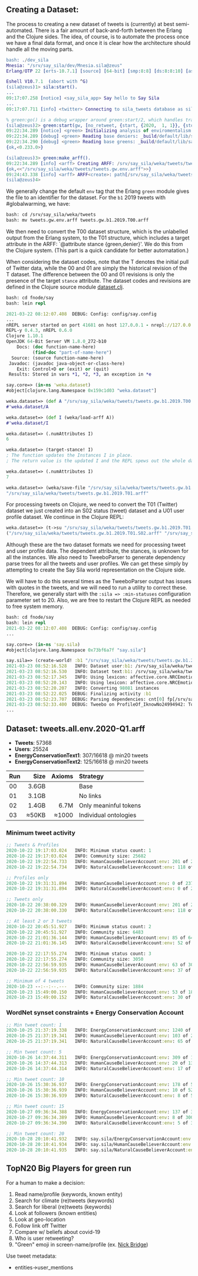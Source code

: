 ## Creating a Dataset:
The process to creating a new dataset of tweets is (currently) at best semi-automated.
There is a fair amount of back-and-forth between the Erlang and the Clojure sides.
The idea, of course, is to automate the process once we have a final data format,
and once it is clear how the architecture should handle all the moving parts.

```erlang
bash: ./dev_sila
Mnesia: "/srv/say_sila/dev/Mnesia.sila@zeus"
Erlang/OTP 22 [erts-10.7.1] [source] [64-bit] [smp:8:8] [ds:8:8:10] [async-threads:1] [hipe]

Eshell V10.7.1  (abort with ^G)
(sila@zeus)1> sila:start().
...
09:17:07.258 [notice] <say_sila_app> Say hello to Say Sila
...
09:17:07.711 [info] <twitter> Connecting to sila_tweets database as sila@zeus.dendrown.net

% green:go() is a debug wrapper around green:start/2, which handles tracker and options for you.
(sila@zeus)2> green:start(gw, [no_retweet, {start, {2020,  1, 1}}, {stop, {2020, 12, 31}}]).
09:22:34.289 [notice] <green> Initializing analysis of enviromentalism
09:22:34.289 [debug] <green> Reading base deniers: _build/default/lib/say_sila/priv/resources/accounts/deniers.lst
09:22:34.290 [debug] <green> Reading base greens: _build/default/lib/say_sila/priv/resources/accounts/greens.lst
{ok,<0.233.0>}

(sila@zeus)3> green:make_arff().
09:22:34.289 [info] <arff> Creating ARFF: /srv/say_sila/weka/tweets/tweets.gw.env.arff
{ok,<<"/srv/say_sila/weka/tweets/tweets.gw.env.arff">>}
09:24:43.338 [info] <arff> ARFF<create>: path[/srv/say_sila/weka/tweets/tweets.gw.env.arff] stat[ok]
(sila@zeus)4>
```

We generally change the default `env` tag that the Erlang `green` module gives the file
to an identifier for the dataset.  For the `b1` 2019 tweets with  #globalwarming, we have:

```bash
bash: cd /srv/say_sila/weka/tweets
bash: mv tweets.gw.env.arff tweets.gw.b1.2019.T00.arff
```

We then need to convert the T00 dataset structure, which is the unlabelled output from the Erlang system,
to the T01 structure, which includes a target attribute in the ARFF: `@attribute stance {green,denier}'.
We do this from the Clojure system.  (This part is a quick candidate for better automatation.) 

When considering the dataset codes, note that the T denotes the initial pull of Twitter data, while
the 00 and 01 are simply the historical revision of the T dataset.  The difference between the 00 and 01
revisions is only the presence of the target `stance` attribute.  The dataset codes and revisions are
defined in the Clojure source module
[dataset.clj](https://github.com/dendrown/say_sila/blob/master/apps/say_sila/priv/fnode/say/src/weka/dataset.clj#L53).

```clojure
bash: cd fnode/say
bash: lein repl

2021-03-22 08:12:07.408  DEBUG: Config: config/say.config
...
nREPL server started on port 41681 on host 127.0.0.1 - nrepl://127.0.0.1:41681
REPL-y 0.4.3, nREPL 0.6.0
Clojure 1.10.1
OpenJDK 64-Bit Server VM 1.8.0_272-b10
    Docs: (doc function-name-here)
          (find-doc "part-of-name-here")
  Source: (source function-name-here)
 Javadoc: (javadoc java-object-or-class-here)
    Exit: Control+D or (exit) or (quit)
 Results: Stored in vars *1, *2, *3, an exception in *e

say.core=> (in-ns 'weka.dataset)
#object[clojure.lang.Namespace 0x159c1d03 "weka.dataset"]

weka.dataset=> (def A "/srv/say_sila/weka/tweets/tweets.gw.b1.2019.T00.arff")
#'weka.dataset/A

weka.dataset=> (def I (weka/load-arff A))
#'weka.dataset/I

weka.dataset=> (.numAttributes I)
6

weka.dataset=> (target-stance! I)
; The function updates the Instances I in place.
; The return value is the updated I and the REPL spews out the whole dataset.

weka.dataset=> (.numAttributes I)
7

weka.dataset=> (weka/save-file "/srv/say_sila/weka/tweets/tweets.gw.b1.2019.T01.arff" I)
"/srv/say_sila/weka/tweets/tweets.gw.b1.2019.T01.arff"

```

For processing tweets on Clojure, we need to convert the T01 (Twitter) dataset we just created
into an S02 status (tweet) dataset and a U01 user profile dataset.  We continue in the Clojure REPL:


```clojure
weka.dataset=> (t->su "/srv/say_sila/weka/tweets/tweets.gw.b1.2019.T01.arff")
("/srv/say_sila/weka/tweets/tweets.gw.b1.2019.T01.S02.arff" "/srv/say_sila/weka/tweets/tweets.gw.b1.2019.T01.U01.arff")
```

Although these are the two dataset formats we need for processing tweet and user profile data.
The dependent attribute, the stances, is unknown for all the instances.  We also need to TweeboParser
to generate dependency parse trees for all the tweets and user profiles.  We can get these simply by
attempting to create the Say Sila world representation on the Clojure side.

We will have to do this several times as the TweeboParser output has issues with quotes in the tweets,
and we will need to run a utility to correct these.  Therefore, we generally start with the `:sila => :min-statuses`
configuration parameter set to 20.  Also, we are free to restart the Clojure REPL as needed to free
system memory.

```clojure
bash: cd fnode/say
bash: lein repl
2021-03-22 08:12:07.408  DEBUG: Config: config/say.config
...

say.core=> (in-ns 'say.sila)
#object[clojure.lang.Namespace 0x73bf6a7f "say.sila"]

say.sila=> (create-world! :b1 "/srv/say_sila/weka/tweets/tweets.gw.b1.2019.T01.U01.arff" "/srv/say_sila/weka/tweets/tweets.gw.b1.2019.T01.S02.arff")
2021-03-23 08:52:16.528   INFO: Dataset user:b1: /srv/say_sila/weka/tweets/tweets.gw.b1.2019.T01.U01.arff
2021-03-23 08:52:16.530   INFO: Dataset text:b1: /srv/say_sila/weka/tweets/tweets.gw.b1.2019.T01.S02.arff
2021-03-23 08:52:17.345   INFO: Using lexicon: affective.core.NRCEmotionLexiconEvaluator
2021-03-23 08:52:20.143   INFO: Using lexicon: affective.core.NRCEmotionLexiconEvaluator
2021-03-23 08:52:20.207   INFO: Converting 98081 instances
2021-03-23 08:52:22.025  DEBUG: Finalizing activity :b1
2021-03-23 08:52:23.707  DEBUG: Parsing dependencies: cnt[0] fp[/srv/say_sila/tweebo/IK/ProfileOf_IknowNo24994942]
2021-03-23 08:52:33.400  DEBUG: Tweebo on ProfileOf_IknowNo24994942: Tokenized and tagged 1 tweets (6 tokens) in 0.5 seconds: 1.9 tweets/sec, 11.6 tokens/sec
...

```

## Dataset: tweets.all.env.2020-Q1.arff

- **Tweets**: 57368
- **Users**:  25524
- **EnergyConservationText1**:  307/16618 @ min20 tweets
- **EnergyConservationText2**:  125/16618 @ min20 tweets


|Run| Size  | Axioms | Strategy              |
|---| -----:| ------:|:--------------------- |
| 00| 3.6GB |        | Base                  |
| 01| 3.1GB |        | No links              |
| 02| 1.4GB |   6.7M | Only meaninful tokens |
| 03| ≈50KB | ≈1000  | Individual ontologies |


### Minimum tweet activity
```clojure
;; Tweets & Profiles
2020-10-22 19:17:03.024   INFO: Minimum status count: 1
2020-10-22 19:17:03.024   INFO: Community size: 25682
2020-10-22 19:22:54.733   INFO: HumanCauseBelieverAccount:env: 201 of 25682 (0.01%)
2020-10-22 19:22:54.734   INFO: NaturalCauseBelieverAccount:env: 118 of 25682 (0.00%)

;; Profiles only
2020-10-22 19:31:31.894   INFO: HumanCauseBelieverAccount:env: 0 of 23774 (0.00%)
2020-10-22 19:31:31.894   INFO: NaturalCauseBelieverAccount:env: 0 of 23774 (0.00%)

;; Tweets only
2020-10-22 20:38:00.329   INFO: HumanCauseBelieverAccount:env: 201 of 25682 (0.01%)
2020-10-22 20:38:00.330   INFO: NaturalCauseBelieverAccount:env: 118 of 25682 (0.00%)

;; At least 2 or 3 tweets
2020-10-22 20:45:51.927   INFO: Minimum status count: 2
2020-10-22 20:45:51.927   INFO: Community size: 6483
2020-10-22 21:01:36.144   INFO: HumanCauseBelieverAccount:env: 85 of 6483 (0.01%)
2020-10-22 21:01:36.145   INFO: NaturalCauseBelieverAccount:env: 52 of 6483 (0.01%)

2020-10-22 22:17:55.274   INFO: Minimum status count: 3
2020-10-22 22:17:55.274   INFO: Community size: 3050
2020-10-22 22:56:59.935   INFO: HumanCauseBelieverAccount:env: 63 of 3050 (0.02%)
2020-10-22 22:56:59.935   INFO: NaturalCauseBelieverAccount:env: 37 of 3050 (0.01%)

;; Minimum of 4 tweets
2020-10-23 --:--:--.---   INFO: Community size: 1884
2020-10-23 15:49:00.150   INFO: HumanCauseBelieverAccount:env: 53 of 1884 (0.03%)
2020-10-23 15:49:00.152   INFO: NaturalCauseBelieverAccount:env: 30 of 1884 (0.02%)
```

### WordNet synset constraints + Energy Conservation Account
```clojure
;; Min tweet count: 1
2020-10-25 21:37:19.338   INFO: EnergyConservationAccount:env: 1240 of 25682 (0.05%)
2020-10-25 21:37:19.341   INFO: HumanCauseBelieverAccount:env: 103 of 25682 (0.00%)
2020-10-25 21:37:19.341   INFO: NaturalCauseBelieverAccount:env: 65 of 25682 (0.00%)

;; Min tweet count: 5
2020-10-26 14:37:44.311   INFO: EnergyConservationAccount:env: 309 of 1317 (0.23%)
2020-10-26 14:37:44.313   INFO: HumanCauseBelieverAccount:env: 20 of 1317 (0.02%)
2020-10-26 14:37:44.314   INFO: NaturalCauseBelieverAccount:env: 17 of 1317 (0.01%)

;; Min tweet count: 10
2020-10-26 15:30:36.937   INFO: EnergyConservationAccount:env: 178 of 527 (0.34%)
2020-10-26 15:30:36.939   INFO: HumanCauseBelieverAccount:env: 10 of 527 (0.02%)
2020-10-26 15:30:36.939   INFO: NaturalCauseBelieverAccount:env: 8 of 527 (0.02%)

;; Min tweet count: 15
2020-10-27 09:36:34.388   INFO: EnergyConservationAccount:env: 137 of 300 (0.46%)
2020-10-27 09:36:34.389   INFO: HumanCauseBelieverAccount:env: 8 of 300 (0.03%)
2020-10-27 09:36:34.390   INFO: NaturalCauseBelieverAccount:env: 5 of 300 (0.02%)

;; Min tweet count: 20
2020-10-28 20:10:41.932   INFO: say.sila/EnergyConservationAccount:env: 118 of 226 (0.52%)
2020-10-28 20:10:41.934   INFO: say.sila/HumanCauseBelieverAccount:env: 7 of 226 (0.03%)
2020-10-28 20:10:41.935   INFO: say.sila/NaturalCauseBelieverAccount:env: 4 of 226 (0.02%)
```

## TopN20 Big Players for green run

For a human to make a decision:
1. Read name/profile (keywords, known entity)
2. Search for climate (re)tweets (keywords)
3. Search for liberal (re)tweets (keywords)
4. Look at followers (known entities)
5. Look at geo-location
6. Follow link off Twitter
7. Compare w/ beliefs about covid-19
8. Who is user retweeting?
9. "Green" emoji in screen-name/profile (ex. [Nick Bridge](https://twitter.com/FCOClimate))

Use tweet metadata:
- entities->user_mentions

